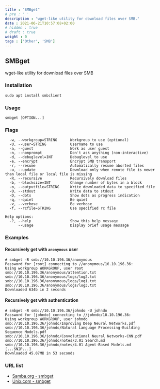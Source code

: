 ```yaml
---
title : "SMBget"
# pre : ' '
description : "wget-like utility for download files over SMB."
date : 2021-06-21T10:57:08+02:00
# hidden : true
# draft : true
weight : 0
tags : ['Other', 'SMB']
---
```


## SMBget

wget-like utility for download files over SMB

### Installation

```plain
sudo apt install smbclient
```

### Usage

```plain
smbget [OPTION...]
```

### Flags

```plain
  -w, --workgroup=STRING      Workgroup to use (optional)
  -U, --user=STRING           Username to use
  -a, --guest                 Work as user guest
  -n, --nonprompt             Don't ask anything (non-interactive)
  -d, --debuglevel=INT        Debuglevel to use
  -e, --encrypt               Encrypt SMB transport
  -r, --resume                Automatically resume aborted files
  -u, --update                Download only when remote file is newer than local file or local file is missing
  -R, --recursive             Recursively download files
  -b, --blocksize=INT         Change number of bytes in a block
  -o, --outputfile=STRING     Write downloaded data to specified file
  -O, --stdout                Write data to stdout
  -D, --dots                  Show dots as progress indication
  -q, --quiet                 Be quiet
  -v, --verbose               Be verbose
  -f, --rcfile=STRING         Use specified rc file

Help options:
  -?, --help                  Show this help message
      --usage                 Display brief usage message
```

### Examples

#### Recursively get with `anonymous` user

```plain
# smbget -R smb://10.10.196.36/anonymous
Password for [root] connecting to //anonymous/10.10.196.36: 
Using workgroup WORKGROUP, user root
smb://10.10.196.36/anonymous/attention.txt
smb://10.10.196.36/anonymous/logs/log2.txt                                       
smb://10.10.196.36/anonymous/logs/log1.txt                                                                            
smb://10.10.196.36/anonymous/logs/log3.txt
Downloaded 634b in 2 seconds
```

#### Recursively get with authentication

```plain
# smbget -R smb://10.10.196.36/johndo -U johndo
Password for [johndo] connecting to //johndo/10.10.196.36: 
Using workgroup WORKGROUP, user johndo
smb://10.10.196.36/johndo/Improving Deep Neural Networks.pdf                                                                                                                                                                              
smb://10.10.196.36/johndo/Natural Language Processing-Building Sequence Models.pdf
smb://10.10.196.36/johndo/Convolutional Neural Networks-CNN.pdf
smb://10.10.196.36/johndo/notes/3.01 Search.md
smb://10.10.196.36/johndo/notes/4.01 Agent-Based Models.md
[...SNIP...]
Downloaded 45.07MB in 53 seconds
```

### URL list

* [Samba.org - smbget](https://www.samba.org/samba/docs/current/man-html/smbget.1.html)
* [Unix.com - smbget](https://www.unix.com/man-page/centos/1/smbget/)
